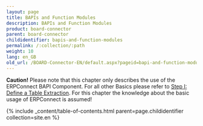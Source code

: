 ```yaml
---
layout: page
title: BAPIs and Function Modules
description: BAPIs and Function Modules
product: board-connector
parent: board-connector
childidentifier: bapis-and-function-modules
permalink: /:collection/:path
weight: 10
lang: en_GB
old_url: /BOARD-Connector-EN/default.aspx?pageid=bapi-and-function-modules
---
```


**Caution!** Please note that this chapter only describes the use of the ERPConnect  BAPI Component. For all other Basics please refer to [Step I: Define a Table Extraction](./getting-started-table/step1-define-table-extraction). For this chapter the knowledge about the basic usage of ERPConnect is assumed!

{% include _content/table-of-contents.html parent=page.childidentifier collection=site.en %}